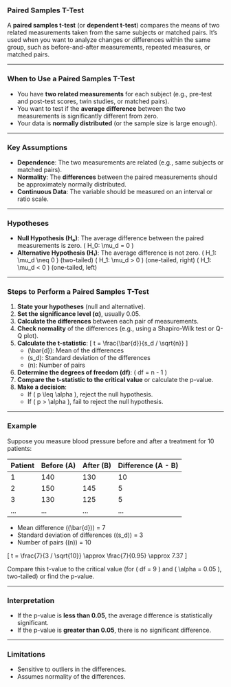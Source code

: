 ### **Paired Samples T-Test**

A **paired samples t-test** (or **dependent t-test**) compares the means of two related measurements taken from the same subjects or matched pairs. It’s used when you want to analyze changes or differences within the same group, such as before-and-after measurements, repeated measures, or matched pairs.

---

### **When to Use a Paired Samples T-Test**
- You have **two related measurements** for each subject (e.g., pre-test and post-test scores, twin studies, or matched pairs).
- You want to test if the **average difference** between the two measurements is significantly different from zero.
- Your data is **normally distributed** (or the sample size is large enough).

---

### **Key Assumptions**
- **Dependence**: The two measurements are related (e.g., same subjects or matched pairs).
- **Normality**: The **differences** between the paired measurements should be approximately normally distributed.
- **Continuous Data**: The variable should be measured on an interval or ratio scale.

---

### **Hypotheses**
- **Null Hypothesis (H₀)**: The average difference between the paired measurements is zero.
  \( H_0: \mu_d = 0 \)
- **Alternative Hypothesis (H₁)**: The average difference is not zero.
  \( H_1: \mu_d \neq 0 \) (two-tailed)
  \( H_1: \mu_d > 0 \) (one-tailed, right)
  \( H_1: \mu_d < 0 \) (one-tailed, left)

---

### **Steps to Perform a Paired Samples T-Test**
1. **State your hypotheses** (null and alternative).
2. **Set the significance level (α)**, usually 0.05.
3. **Calculate the differences** between each pair of measurements.
4. **Check normality** of the differences (e.g., using a Shapiro-Wilk test or Q-Q plot).
5. **Calculate the t-statistic**:
   \[
   t = \frac{\bar{d}}{s_d / \sqrt{n}}
   \]
   - \(\bar{d}\): Mean of the differences
   - \(s_d\): Standard deviation of the differences
   - \(n\): Number of pairs
6. **Determine the degrees of freedom (df)**: \( df = n - 1 \)
7. **Compare the t-statistic to the critical value** or calculate the p-value.
8. **Make a decision**:
   - If \( p \leq \alpha \), reject the null hypothesis.
   - If \( p > \alpha \), fail to reject the null hypothesis.

---

### **Example**
Suppose you measure blood pressure before and after a treatment for 10 patients:

| Patient | Before (A) | After (B) | Difference (A - B) |
|---------|------------|-----------|--------------------|
| 1       | 140        | 130       | 10                 |
| 2       | 150        | 145       | 5                  |
| 3       | 130        | 125       | 5                  |
| ...     | ...        | ...       | ...                |

- Mean difference (\(\bar{d}\)) = 7
- Standard deviation of differences (\(s_d\)) = 3
- Number of pairs (\(n\)) = 10

\[
t = \frac{7}{3 / \sqrt{10}} \approx \frac{7}{0.95} \approx 7.37
\]

Compare this t-value to the critical value (for \( df = 9 \) and \( \alpha = 0.05 \), two-tailed) or find the p-value.

---

### **Interpretation**
- If the p-value is **less than 0.05**, the average difference is statistically significant.
- If the p-value is **greater than 0.05**, there is no significant difference.

---

### **Limitations**
- Sensitive to outliers in the differences.
- Assumes normality of the differences.
